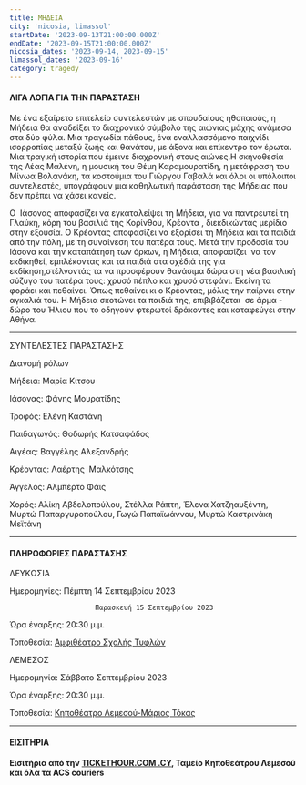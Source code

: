 ```yaml
---
title: ΜΗΔΕΙΑ
city: 'nicosia, limassol'
startDate: '2023-09-13T21:00:00.000Z'
endDate: '2023-09-15T21:00:00.000Z'
nicosia_dates: '2023-09-14, 2023-09-15'
limassol_dates: '2023-09-16'
category: tragedy
---
```


#### ΛΙΓΑ ΛΟΓΙΑ ΓΙΑ ΤΗΝ ΠΑΡΑΣΤΑΣΗ

Με ένα εξαίρετο επιτελείο συντελεστών με σπουδαίους ηθοποιούς, η Μήδεια
θα αναδείξει το διαχρονικό σύμβολο της αιώνιας μάχης ανάμεσα στα δύο φύλα. Μια τραγωδία πάθους, ένα εναλλασσόμενο παιχνίδι ισορροπίας μεταξύ ζωής και θανάτου, με άξονα και επίκεντρο τον έρωτα.  Μια τραγική ιστορία που έμεινε διαχρονική στους αιώνες.Η σκηνοθεσία της Λέας Μαλένη, η μουσική του Θέμη Καραμουρατίδη, η
μετάφραση του Μίνωα Βολανάκη, τα κοστούμια του Γιώργου Γαβαλά και όλοι οι
υπόλοιποι συντελεστές, υπογράφουν μια καθηλωτική παράσταση της Μήδειας που δεν
πρέπει να χάσει κανείς.

Ο  Ιάσονας αποφασίζει να εγκαταλείψει τη Μήδεια, για να παντρευτεί τη Γλαύκη, κόρη του βασιλιά της Κορίνθου, Κρέοντα , διεκδικώντας μερίδιο στην εξουσία. Ο Κρέοντας αποφασίζει να εξορίσει τη Μήδεια και τα παιδιά από την πόλη, με τη συναίνεση του πατέρα τους. Μετά την προδοσία του Ιάσονα και την καταπάτηση των όρκων, η Μήδεια, αποφασίζει  να τον εκδικηθεί, εμπλέκοντας και τα παιδιά στα σχέδιά της για εκδίκηση,στέλνοντάς τα να προσφέρουν θανάσιμα δώρα στη νέα βασιλική σύζυγο του πατέρα τους: χρυσό πέπλο και χρυσό στεφάνι. Εκείνη τα φοράει και πεθαίνει. Όπως πεθαίνει κι ο Κρέοντας, μόλις την παίρνει στην αγκαλιά του. Η Μήδεια σκοτώνει τα παιδιά της, επιβιβάζεται  σε άρμα - δώρο του Ήλιου που το οδηγούν φτερωτοί δράκοντες και καταφεύγει στην Αθήνα.

***

ΣΥΝΤΕΛΕΣΤΕΣ ΠΑΡΑΣΤΑΣΗΣ

Διανομή ρόλων

Μήδεια: Μαρία Κίτσου

Ιάσονας: Φάνης Μουρατίδης

Τροφός: Ελένη Καστάνη

Παιδαγωγός: Θοδωρής Κατσαφάδος

Αιγέας: Βαγγέλης Αλεξανδρής

Κρέοντας: Λαέρτης  Μαλκότσης

Άγγελος: Αλμπέρτο Φάις 

Χορός: Αλίκη Αβδελοπούλου, Στέλλα Ράπτη, Έλενα Χατζηαυξέντη, Μυρτώ Παπαργυροπούλου, Γωγώ Παπαϊωάννου, Μυρτώ Καστρινάκη Μεϊτάνη

***

#### ΠΛΗΡΟΦΟΡΙΕΣ ΠΑΡΑΣΤΑΣΗΣ

ΛΕΥΚΩΣΙΑ

Ημερομηνίες: Πέμπτη 14 Σεπτεμβρίου 2023

                         Παρασκευή 15 Σεπτεμβρίου 2023

Ώρα έναρξης: 20:30 μ.μ.

Τοποθεσία: [Αμφιθέατρο Σχολής Τυφλών](https://www.google.com/maps/place/%CE%91%CE%BC%CF%86%CE%B9%CE%B8%CE%AD%CE%B1%CF%84%CF%81%CE%BF+%CE%A3%CF%87%CE%BF%CE%BB%CE%AE%CF%82+%CE%A4%CF%85%CF%86%CE%BB%CF%8E%CE%BD+\(%CE%9C%CE%B1%CE%BA%CE%B1%CF%81%CE%AF%CE%BF%CF%85+%CE%93'\)/@35.1502781,33.3530564,17.1z/data=!3m1!4b1!4m6!3m5!1s0x14de19f1677fe7ff:0x14884fe0e5cf204d!8m2!3d35.1502737!4d33.3556313!16s%2Fg%2F11c54g0v_3?entry=ttu)

ΛΕΜΕΣΟΣ

Ημερομηνία:  Σάββατο Σεπτεμβρίου 2023

Ώρα έναρξης: 20:30 μ.μ.

Τοποθεσία: [Κηποθέατρο Λεμεσού-Μάριος Τόκας](https://www.google.com/maps/place/Municipal+Open+Air+Theater,+Lord+Byron+14,+Limassol,+Cyprus/@34.6831253,33.0532077,17.78z/data=!4m9!1m2!2m1!1zzrrOt8-Azr_OuM61zrHPhM-Bzr8gzrvOtc68zrXPg86_z4U!3m5!1s0x14e73315956d183f:0xd12f518bff0fa34a!8m2!3d34.6837781!4d33.0550723!16s%2Fg%2F11bw1_mlgx?entry=ttu)

***

#### ΕΙΣΙΤΗΡΙΑ

#### Εισιτήρια από την	[TICKETHOUR.COM .CY](https://shop.tickethour.com/showEventInformation.html?idEvent=4315), Ταμείο Κηποθεάτρου Λεμεσού και όλα τα ACS couriers &#xA;&#xA;&#xA;&#xA;
